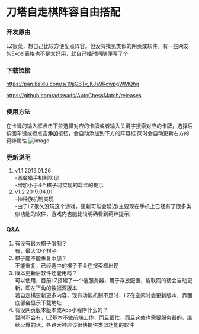 # 刀塔自走棋阵容自由搭配

### 开发原由
LZ很菜，想自己比较方便配点阵容。但没有找见类似的网页或软件，有一些网友的Excel表格也不是太好用，就自己抽时间随便写了个

### 下载链接
https://pan.baidu.com/s/19jjG6Ty_KJa9RowpgWMQhg

https://github.com/adswads/AutoChessMatch/releases

### 使用方法
在卡牌的输入框点击下拉选择对应的卡牌或者输入关键字搜索对应的卡牌，选择后按回车键或者点击**添加**按钮，会自动添加到下方的阵容框
同时会自动更新右方的羁绊属性
![image](https://github.com/adswads/AutoChessMatch/blob/master/阵容搭配效果图.png)

### 更新说明
1. v1.1 2019.01.26  
-恶魔猎手机制实现  
-增加小于4个棋子可实现的羁绊的提示  
2. v1.2 2019.04.01  
-神种族机制实现    
-由于LZ很久没玩这个游戏，更新可能会延迟(主要现在手机上已经有了很多类似功能的软件，游戏内也能比较明确看到羁绊提示)

### Q&A
1. 有没有最大棋子限制？  
有，最大10个棋子
2. 棋子能不能重复添加？  
不能重复，已经选中的棋子不会在搜索框出现
3. 版本更新后软件还能用吗？  
可以使用，目前LZ搭建了一个渣服务器，用于存放配置，能联网的话会自动更新，即左下角的数据源版本  
若自走棋更新更多内容，现有功能机制不足时，LZ在空闲时会更新版本，界面底部会显示下载地址  
4. 有没网页版本版本或App小程序什么的？  
暂时不会有，LZ基本不做前端工作，而且很忙，而且这些也需要服务器的。继续火爆的话，各路大神应该很快提供类似功能的软件
